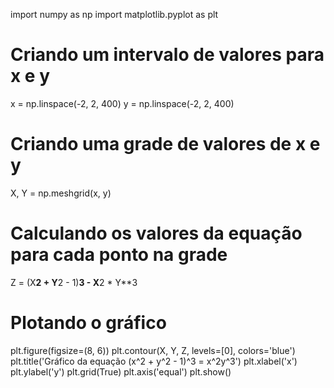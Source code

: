 import numpy as np
import matplotlib.pyplot as plt

# Criando um intervalo de valores para x e y
x = np.linspace(-2, 2, 400)
y = np.linspace(-2, 2, 400)

# Criando uma grade de valores de x e y
X, Y = np.meshgrid(x, y)

# Calculando os valores da equação para cada ponto na grade
Z = (X**2 + Y**2 - 1)**3 - X**2 * Y**3

# Plotando o gráfico
plt.figure(figsize=(8, 6))
plt.contour(X, Y, Z, levels=[0], colors='blue')
plt.title('Gráfico da equação (x^2 + y^2 - 1)^3 = x^2y^3')
plt.xlabel('x')
plt.ylabel('y')
plt.grid(True)
plt.axis('equal')
plt.show()
